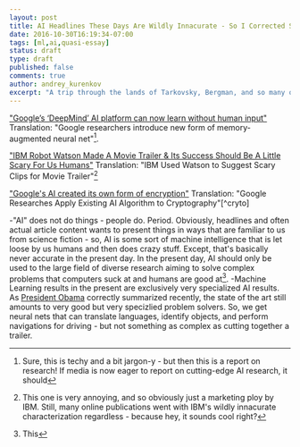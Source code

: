 ```yaml
---
layout: post
title: AI Headlines These Days Are Wildly Innacurate - So I Corrected Some
date: 2016-10-30T16:19:34-07:00
tags: [ml,ai,quasi-essay]
status: draft
type: draft
published: false
comments: true
author: andrey_kurenkov
excerpt: "A trip through the lands of Tarkovsky, Bergman, and so many others"
---
```


["Google’s ‘DeepMind’ AI platform can now learn without human input"](http://thenextweb.com/artificial-intelligence/2016/10/17/deepmind-ai-platform-can-now-learn-without-human-input/)
Translation: "Google researchers introduce new form of memory-augmented neural net"[^Google].

["IBM Robot Watson Made A Movie Trailer & Its Success Should Be A Little Scary For Us Humans"](http://www.digitalspy.com/movies/news/a806516/sci-fi-movie-morgans-new-trailer-was-made-by-ai-and-were-cancelling-the-machine-apocalypse/)
Translation: "IBM Used Watson to Suggest Scary Clips for Movie Trailer"[^IBM]

["Google's AI created its own form of encryption"](https://www.engadget.com/2016/10/28/google-ai-created-its-own-form-of-encryption/)
Translation: "Google Researches Apply Existing AI Algorithm to Cryptography"[^cryto]

-"AI" does not do things - people do. Period. Obviously, headlines and often actual article content wants to present things in ways that are familiar to us from science fiction - so, AI is some sort of machine intelligence that is let loose by us humans and then does crazy stuff. Except, that's basically never accurate in the present day. In the present day, AI should only be used to the large field of diverse research aiming to solve complex problems that computers suck at and humans are good at[^AI].
-Machine Learning results in the present are exclusively very specialized AI results. As [President Obama](https://www.wired.com/2016/10/president-obama-mit-joi-ito-interview/) correctly summarized recently, the state of the art still amounts to very good but very specizlied problem solvers. So, we get neural nets that can translate languages, identify objects, and perform navigations for driving - but not something as complex as cutting together a trailer. 

[^Google]: Sure, this is techy and a bit jargon-y - but then this is a report on research! If media is now eager to report on cutting-edge AI research, it should 
[^IBM]: This one is very annoying, and so obviously just a marketing ploy by IBM. Still, many online publications went with IBM's wildly innacurate characterization regardless - because hey, it sounds cool right? 
[^crypto]: The actual article here is impressively in depth and accurate, and makes no such claims.  
[^AI]: This 
